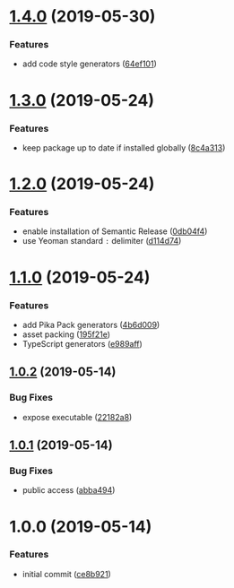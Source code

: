 # [1.4.0](https://github.com/ryaninvents/generator-new/compare/v1.3.0...v1.4.0) (2019-05-30)


### Features

* add code style generators ([64ef101](https://github.com/ryaninvents/generator-new/commit/64ef101))

# [1.3.0](https://github.com/ryaninvents/generator-new/compare/v1.2.0...v1.3.0) (2019-05-24)


### Features

* keep package up to date if installed globally ([8c4a313](https://github.com/ryaninvents/generator-new/commit/8c4a313))

# [1.2.0](https://github.com/ryaninvents/generator-new/compare/v1.1.0...v1.2.0) (2019-05-24)


### Features

* enable installation of Semantic Release ([0db04f4](https://github.com/ryaninvents/generator-new/commit/0db04f4))
* use Yeoman standard `:` delimiter ([d114d74](https://github.com/ryaninvents/generator-new/commit/d114d74))

# [1.1.0](https://github.com/ryaninvents/generator-new/compare/v1.0.2...v1.1.0) (2019-05-24)


### Features

* add Pika Pack generators ([4b6d009](https://github.com/ryaninvents/generator-new/commit/4b6d009))
* asset packing ([195f21e](https://github.com/ryaninvents/generator-new/commit/195f21e))
* TypeScript generators ([e989aff](https://github.com/ryaninvents/generator-new/commit/e989aff))

## [1.0.2](https://github.com/ryaninvents/generator-new/compare/v1.0.1...v1.0.2) (2019-05-14)


### Bug Fixes

* expose executable ([22182a8](https://github.com/ryaninvents/generator-new/commit/22182a8))

## [1.0.1](https://github.com/ryaninvents/generator-new/compare/v1.0.0...v1.0.1) (2019-05-14)


### Bug Fixes

* public access ([abba494](https://github.com/ryaninvents/generator-new/commit/abba494))

# 1.0.0 (2019-05-14)


### Features

* initial commit ([ce8b921](https://github.com/ryaninvents/generator-new/commit/ce8b921))
